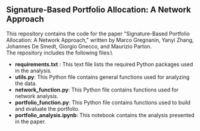  **Signature-Based Portfolio Allocation: A Network Approach** 
 -

This repository contains the code for the paper "Signature-Based Portfolio Allocation: A Network Approach," written by Marco Gregnanin, Yanyi Zhang, Johannes De Smedt, Giorgio Gnecco, and Maurizio Parton. \
The repository includes the following files:\
* **requirements.txt** : This text file lists the required Python packages used in the analysis.
* **utils.py**: This Python file contains general functions used for analyzing the data.
* **network_function.py**: This Python file contains functions used for network analysis.
* **portfolio_function.py**: This Python file contains functions used to build and evaluate the portfolio.  
* **portfolio_analysis.ipynb**: This notebook contains the analysis presented in the paper.
